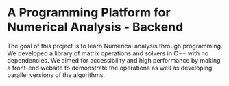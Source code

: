 # A Programming Platform for Numerical Analysis - Backend

The goal of this project is to learn Numerical analysis through programming. We developed a library of matrix operations and solvers in C++ with no dependencies. We aimed for accessibility and high performance by making a front-end website to demonstrate the operations as well as developing parallel versions of the algorithms.
